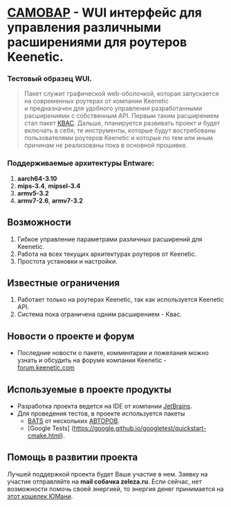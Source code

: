 # [CAMOBAP](https://github.com/qzeleza/samovar) - WUI интерфейс для управления различными расширениями для роутеров Keenetic. 

### Тестовый образец WUI.

> Пакет служит графической web-оболочкой, которая запускается на современных роутерах от компании Keenetic  
> и предназначен для удобного управления разработанными расширениями с собственным API. 
> Первым таким расширением стал пакет [КВАС](https://github.com/qzeleza/kvas). Дальше, 
> планируется развивать проект и будет включать в себя, те инструменты, которые будут востребованы пользователями
> роутеров Keenetic и которые по тем или иным причинам не реализованы пока в основной прошивке.  

### Поддерживаемые архитектуры Entware: 
1. **aarch64-3.10**
2. **mips-3.4**, **mipsel-3.4** 
3. **armv5-3.2**
4. **armv7-2.6**, **armv7-3.2**


## Возможности
1. Гибкое управление параметрами различных расширений для Keenetic.
2. Работа на всех текущих архитектурах роутеров от Keenetic.
3. Простота установки и настройки.

## Известные ограничения
1. Работает только на роутерах Keenetic, так как используется Keenetic API.
2. Система пока ограничена одним расширением - Квас. 

## Новости о проекте и форум
- Последние новости о пакете, комментарии и пожелания можно узнать и обсудить на форуме компании Keenetic - [forum.keenetic.com](https://forum.keenetic.com/topic/14415-%D0%BF%D1%80%D0%BE%D0%B1%D1%83%D0%B5%D0%BC-%D0%BA%D0%B2%D0%B0%D1%81-shadowsocks-%D0%B8-%D0%B4%D1%80%D1%83%D0%B3%D0%B8%D0%B5-vpn-%D0%BA%D0%BB%D0%B8%D0%B5%D0%BD%D1%82%D1%8B)

## Используемые в проекте продукты
- Разработка проекта ведется на IDE от компании [JetBrains](https://www.jetbrains.com/ru-ru/).
- Для проведения тестов, в проекте используется пакеты
  - [BATS](https://github.com/bats-core/bats-core/blob/master/LICENSE.md) от нескольких [АВТОРОВ](https://github.com/bats-core/bats-core/blob/master/AUTHORS).
  - [Google Tests] (https://google.github.io/googletest/quickstart-cmake.html).

## Помощь в развитии проекта
Лучшей поддержкой проекта будет Ваше участие в нем. Заявку на участие отправляйте на **mail собачка zeleza.ru**.
Если сейчас, нет возможности помочь своей энергией, то энергия денег принимается на [этот кошелек ЮМани](https://yoomoney.ru/to/4100117756734493).
